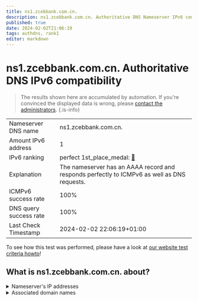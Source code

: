 ```yaml
---
title: ns1.zcebbank.com.cn.
description: ns1.zcebbank.com.cn. Authoritative DNS Nameserver IPv6 compatibility
published: true
date: 2024-02-02T21:06:19
tags: authdns, rank1
editor: markdown
---
```


# ns1.zcebbank.com.cn. Authoritative DNS IPv6 compatibility

> The results shown here are accumulated by automation. If you're convinced the displayed data is wrong, please [contact the administrators](/howto/chat). 
{.is-info}




|   |   |
| - | - |
| Nameserver DNS name | ns1.zcebbank.com.cn.
| Amount IPv6 address | 1
| IPv6 ranking | perfect 1st_place_medal: [🔗](/howto/ranking) |
| Explanation | The nameserver has an AAAA record and responds perfectly to ICMPv6 as well as DNS requests. |
| ICMPv6 success rate | 100%|
| DNS query success rate | 100% |
| Last Check Timestamp | 2024-02-02 22:06:19+01:00 |

To see how this test was performed, please have a look at [our website test criteria howto](/howto/testcriteria/authdns)!


## What is ns1.zcebbank.com.cn. about?




<details>
<summary>Nameserver's IP addresses</summary>

2401:8d00:9::1

</details>



<details>
<summary>Associated domain names</summary>

www.cebbank.com

</details>
